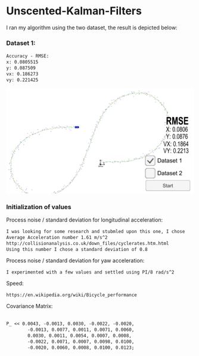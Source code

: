 # Unscented-Kalman-Filters


I ran my algorithm using the two dataset, the result is depicted below:

### Dataset 1: 
```
Accuracy - RMSE:
x: 0.0805515
y: 0.087509
vx: 0.186273
vy: 0.221425
```

![alt text](RMSE-Dataset-1.png "RMSE Dataset 1")

### Initialization of values 

Process noise / standard deviation for longitudinal acceleration:

```
I was looking for some research and stubmled upon this one, I chose Average Acceleration number	1.61 m/s^2
http://collisionanalysis.co.uk/down_files/cyclerates.htm.html
Using this number I chose a standard deviation of 0.8
```  

Process noise / standard deviation for yaw acceleration:
```
I experimented with a few values and settled using PI/8 rad/s^2
```

Speed:
```According to this page, the average cycling speed is 15.5 km/h, i.e. 4.3 m/s
https://en.wikipedia.org/wiki/Bicycle_performance
```

Covariance Matrix:
```I started with Identity matrix, but I was not getting good results, I switched to the one provided in the course material, this gives good results:

P_ << 0.0043, -0.0013, 0.0030, -0.0022, -0.0020,
        -0.0013, 0.0077, 0.0011, 0.0071, 0.0060,
        0.0030, 0.0011, 0.0054, 0.0007, 0.0008,
        -0.0022, 0.0071, 0.0007, 0.0098, 0.0100,
        -0.0020, 0.0060, 0.0008, 0.0100, 0.0123;
```        